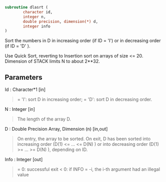 ```fortran
subroutine dlasrt (
		character id,
		integer n,
		double precision, dimension(*) d,
		integer info
)
```

 Sort the numbers in D in increasing order (if ID = 'I') or
 in decreasing order (if ID = 'D' ).

 Use Quick Sort, reverting to Insertion sort on arrays of
 size <= 20. Dimension of STACK limits N to about 2**32.

## Parameters
Id : Character*1 [in]
> = 'I': sort D in increasing order;
> = 'D': sort D in decreasing order.

N : Integer [in]
> The length of the array D.

D : Double Precision Array, Dimension (n) [in,out]
> On entry, the array to be sorted.
> On exit, D has been sorted into increasing order
> (D(1) <= ... <= D(N) ) or into decreasing order
> (D(1) >= ... >= D(N) ), depending on ID.

Info : Integer [out]
> = 0:  successful exit
> < 0:  if INFO = -i, the i-th argument had an illegal value

